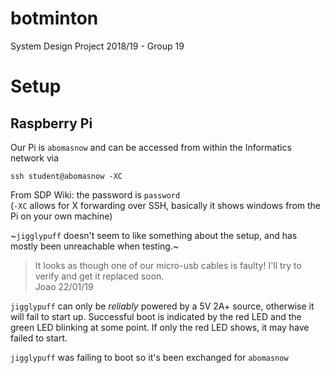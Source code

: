 # botminton
System Design Project 2018/19 - Group 19

# Setup
## Raspberry Pi
Our Pi is `abomasnow` and can be accessed from within the Informatics network via  
```
ssh student@abomasnow -XC
```
From SDP Wiki: the password is `password`  
(`-XC` allows for X forwarding over SSH, basically it shows windows from the Pi on your own machine)

~`jigglypuff` doesn't seem to like something about the setup, and has mostly been unreachable when testing.~
> It looks as though one of our micro-usb cables is faulty! I'll try to verify and get it replaced soon.  
> Joao 22/01/19

`jigglypuff` can only be _reliably_ powered by a 5V 2A+ source, otherwise it will fail to start up. Successful boot is indicated by the red LED and the green LED blinking at some point. If only the red LED shows, it may have failed to start.

`jigglypuff` was failing to boot so it's been exchanged for `abomasnow`

